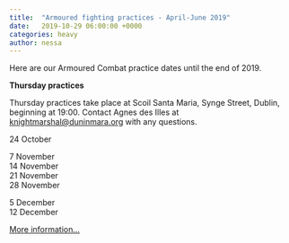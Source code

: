 ```yaml
---
title:  "Armoured fighting practices - April-June 2019"
date:   2019-10-29 06:00:00 +0000
categories: heavy
author: nessa
---
```

Here are our Armoured Combat practice dates until the end of 2019. 

**Thursday practices**

Thursday practices take place at Scoil Santa Maria, Synge Street, Dublin, beginning at 19:00. Contact Agnes des Illes at [knightmarshal@duninmara.org](mailto:knightmarshal@duninmara.org) with any questions.

24 October

7 November  
14 November  
21 November  
28 November

5 December  
12 December

[More information...](/armoured-fighting)